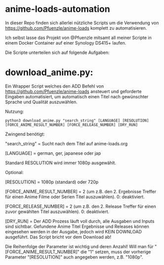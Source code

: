# anime-loads-automation
In dieser Repo finden sich allerlei nützliche Scripts um die Verwendung von https://github.com/Pfuenzle/anime-loads komplett zu automatisieren.

Ich selbst lasse das Projekt von @Pfuenzle mitsamt all meiner Scripte in einem Docker Container auf einer Synology DS415+ laufen.

Die Scripte unterteilen sich auf folgende Aufgaben:

# download_anime.py:
Ein Wrapper Script welches den ADD Befehl von https://github.com/Pfuenzle/anime-loads ansteuert und geforderte Eingaben automatisiert, um automatisch einen Titel nach gewünschter Sprache und Qualität auszuwählen.


Nutzung:

```python3 download_anime.py "search_string" [LANGUAGE] [RESOLUTION] [FORCE_ANIME_RESULT_NUMBER] [FORCE_RELEASE_NUMBER] [DRY_RUN]```

Zwingend benötigt:

"search_string" = Sucht nach dem Titel auf anime-loads.org

[LANGUAGE] = german, ger, japanese oder jap

Standard RESOLUTION wird immer 1080p ausgewählt.


Optional:

[RESOLUTION] = 1080p (standard) oder 720p

[FORCE_ANIME_RESULT_NUMBER] = 2 (um z.B. den 2. Ergebnisse Treffer für einen Anime Filme oder Serien Titel auszuwählen). 0: deaktiviert.

[FORCE_RELEASE_NUMBER] = 2 (um z.B. den 2. Release Treffer für einen zuvor gewählten Titel auszuwählen). 0: deaktiviert.

[DRY_RUN] = Der ADD Prozess läuft voll durch, alle Ausgaben und Inputs sind sichtbar. Gefundene Anime Titel Ergebnisse und Releases können eingesehen werden in der Ausgabe, jedoch wird KEIN DOWNLOAD ausgeführt. Das Script bricht vor dem Download ab!



Die Reihenfolge der Parameter ist wichtig und deren Anzahl! Will man für "[FORCE_ANIME_RESULT_NUMBER]" die "1" setzen, muss der vorherige Parameter "[RESOLUTION]" auch angegeben werden, z.B. "1080p".

